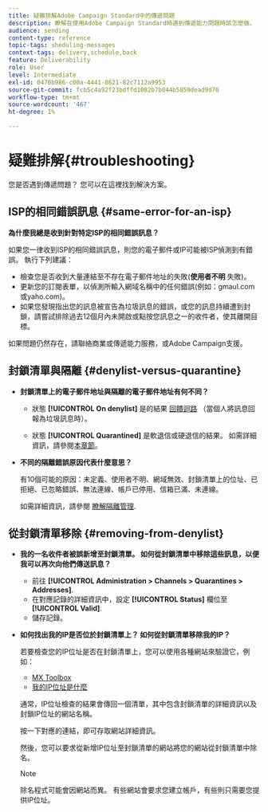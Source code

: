 ```yaml
---
title: 疑難排解Adobe Campaign Standard中的傳遞問題
description: 瞭解在使用Adobe Campaign Standard時遇到傳遞能力問題時該怎麼做。
audience: sending
content-type: reference
topic-tags: sheduling-messages
context-tags: delivery,schedule,back
feature: Deliverability
role: User
level: Intermediate
exl-id: 0470b986-c00a-4441-8621-82c7112a9953
source-git-commit: fcb5c4a92f23bdffd1082b7b044b5859dead9d70
workflow-type: tm+mt
source-wordcount: '467'
ht-degree: 1%

---
```


# 疑難排解{#troubleshooting}

您是否遇到傳遞問題？ 您可以在這裡找到解決方案。

## ISP的相同錯誤訊息 {#same-error-for-an-isp}

**為什麼我總是收到針對特定ISP的相同錯誤訊息？**

如果您一律收到ISP的相同錯誤訊息，則您的電子郵件或IP可能被ISP偵測到有錯誤。 執行下列建議：
* 檢查您是否收到大量連結至不存在電子郵件地址的失敗(**使用者不明** 失敗)。
* 更新您的訂閱表單，以偵測所輸入網域名稱中的任何錯誤(例如：gmaul.com或yaho.com)。
* 如果您發現指出您的訊息被宣告為垃圾訊息的錯誤，或您的訊息持續遭到封鎖，請嘗試排除過去12個月內未開啟或點按您訊息之一的收件者，使其離開目標。

如果問題仍然存在，請聯絡商業或傳遞能力服務，或Adobe Campaign支援。

## 封鎖清單與隔離 {#denylist-versus-quarantine}

* **封鎖清單上的電子郵件地址與隔離的電子郵件地址有何不同？**

   * 狀態 **[!UICONTROL On denylist]** 是的結果 [回饋迴路](https://experienceleague.adobe.com/docs/deliverability-learn/deliverability-best-practice-guide/transition-process/infrastructure.html#feedback-loops) （當個人將訊息回報為垃圾訊息時）。

   * 狀態 **[!UICONTROL Quarantined]** 是軟退信或硬退信的結果。
   如需詳細資訊，請參閱[本章節](../../sending/using/understanding-quarantine-management.md#quarantine-vs-denylist)。

* **不同的隔離錯誤原因代表什麼意思？**

   有10個可能的原因：未定義、使用者不明、網域無效、封鎖清單上的位址、已拒絕、已忽略錯誤、無法連線、帳戶已停用、信箱已滿、未連線。

   如需詳細資訊，請參閱 [瞭解隔離管理](../../sending/using/understanding-quarantine-management.md).

## 從封鎖清單移除 {#removing-from-denylist}

* **我的一名收件者被誤新增至封鎖清單。 如何從封鎖清單中移除這些訊息，以便我可以再次向他們傳送訊息？**

   * 前往 **[!UICONTROL Administration > Channels > Quarantines > Addresses]**.
   * 在對應記錄的詳細資訊中，設定 **[!UICONTROL Status]** 欄位至 **[!UICONTROL Valid]**.
   * 儲存記錄。

* **如何找出我的IP是否位於封鎖清單上？ 如何從封鎖清單移除我的IP？**

   若要檢查您的IP位址是否在封鎖清單上，您可以使用各種網站來驗證它，例如：
   * [MX Toolbox](https://mxtoolbox.com/)
   * [我的IP位址是什麼](https://whatismyipaddress.com)

   通常，IP位址檢查的結果會傳回一個清單，其中包含封鎖清單的詳細資訊以及封鎖IP位址的網站名稱。

   按一下對應的連結，即可存取網站詳細資訊。

   然後，您可以要求從新增IP位址至封鎖清單的網站將您的網站從封鎖清單中除名。

   >[!NOTE]
   >
   >除名程式可能會因網站而異。 有些網站會要求您建立帳戶，有些則只需要您提供IP位址。
